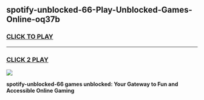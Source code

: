 
## spotify-unblocked-66-Play-Unblocked-Games-Online-oq37b
<h3>
<a href="https://premium76.site?title=spotify-unblocked-66&ref=25A">CLICK TO PLAY</a></h3>
<hr>

<h3>
<a href="https://premium76.site?title=spotify-unblocked-66&ref=25A">CLICK 2 PLAY</a>
  
</h3>

<a href="https://premium76.site?title=spotify-unblocked-66&ref=25A"><img src="https://clearcache.store/games.png"></a>


**spotify-unblocked-66 games unblocked: Your Gateway to Fun and Accessible Online Gaming**
